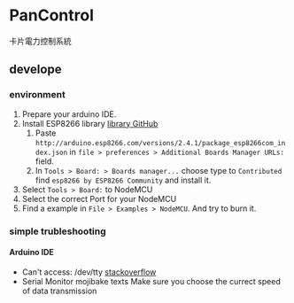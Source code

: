 # PanControl
卡片電力控制系統

## develope
### environment
1. Prepare your arduino IDE.
2. Install ESP8266 library [library GitHub](https://github.com/esp8266/Arduino)
    1. Paste `http://arduino.esp8266.com/versions/2.4.1/package_esp8266com_index.json` in `file > preferences > Additional Boards Manager URLs: ` field.
    2. In `Tools > Board: > Boards manager...` choose type to `Contributed` find `esp8266 by ESP8266 Community` and install it.
3. Select `Tools > Board:` to NodeMCU
4. Select the correct Port for your NodeMCU
5. Find a example in `File > Examples > NodeMCU`. And try to burn it.

### simple trubleshooting
#### Arduino IDE
* Can't access: /dev/tty
[stackoverflow](https://askubuntu.com/questions/210177/serial-port-terminal-cannot-open-dev-ttys0-permission-denied?utm_medium=organic&utm_source=google_rich_qa&utm_campaign=google_rich_qa)
* Serial Monitor mojibake texts
Make sure you choose the currect speed of data transmission

